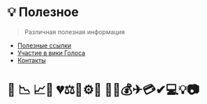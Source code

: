 # 💡 Полезное

> Различная полезная информация

* [Полезные ссылки](1-introduction/useful_links.md)
* [Участие в вики Голоса](//1-introduction/uchastie-v-viki-golosa.html)
* [Контакты](//1-introduction/kontakti.html)

# 💯  📉 📈🔪 💔⚖️🎯⚙️📘 🚀📌💰✈💳✔💻💡📷



